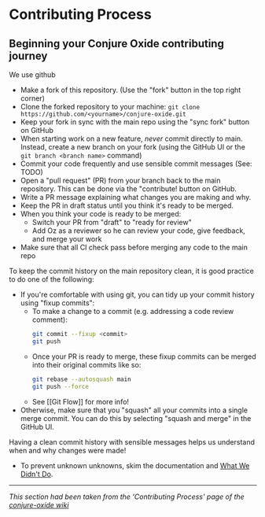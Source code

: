 <!-- maturity: draft
authors: Niklas Dewally, Georgii Skorokhod, Jamie Melton
last-updated: 08-02-25
---- -->

<!-- TODO: Edit this -->

# Contributing Process 

## Beginning your Conjure Oxide contributing journey

We use github 

- Make a fork of this repository. 
  (Use the "fork" button in the top right corner)
- Clone the forked repository to your machine:
  `git clone https://github.com/<yourname>/conjure-oxide.git`
- Keep your fork in sync with the main repo using the "sync fork" button on GitHub
- When starting work on a new feature, *never* commit directly to main.
  Instead, create a new branch on your fork (using the GitHub UI or the `git branch <branch name>` command)
- Commit your code frequently and use sensible commit messages
  (See: TODO)
- Open a "pull request" (PR) from your branch back to the main repository.
  This can be done via the "contribute! button on GitHub.
- Write a PR message explaining what changes you are making and why.
- Keep the PR in draft status until you think it's ready to be merged.
- When you think your code is ready to be merged:
  - Switch your PR from "draft" to "ready for review"
  - Add Oz as a reviewer so he can review your code, give feedback, and merge your work
- Make sure that all CI check pass before merging any code to the main repo

To keep the commit history on the main repository clean, it is good practice to do one of the following:

- If you're comfortable with using git, you can tidy up your commit history using "fixup commits":
  - To make a change to a commit (e.g. addressing a code review comment):
    ```sh
    git commit --fixup <commit>
    git push
    ```
  - Once your PR is ready to merge, these fixup commits can be merged into their original commits like so:
    ```sh
    git rebase --autosquash main
    git push --force
    ```
  - See [[Git Flow]] for more info!
- Otherwise, make sure that you "squash" all your commits into a single merge commit.
  You can do this by selecting "squash and merge" in the GitHub UI.

Having a clean commit history with sensible messages helps us understand when and why changes were made!


* To prevent unknown unknowns, skim the documentation and [What We Didn't Do](https://github.com/conjure-cp/conjure-oxide/wiki/What-We-Didn't-Do).

---

*This section had been taken from the 'Contributing Process' page of the [conjure-oxide wiki](https://github.com/conjure-cp/conjure-oxide/wiki/Contributing-Process)*